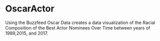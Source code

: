 # OscarActor
Using the Buzzfeed Oscar Data creates a data visualization of the Racial Composition of the Best Actor Nominees Over Time between years of 1989,2015, and 2017. 

